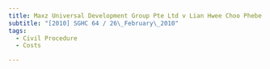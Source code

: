 ```yaml
---
title: Maxz Universal Development Group Pte Ltd v Lian Hwee Choo Phebe 
subtitle: "[2010] SGHC 64 / 26\_February\_2010"
tags:
  - Civil Procedure
  - Costs

---
```



